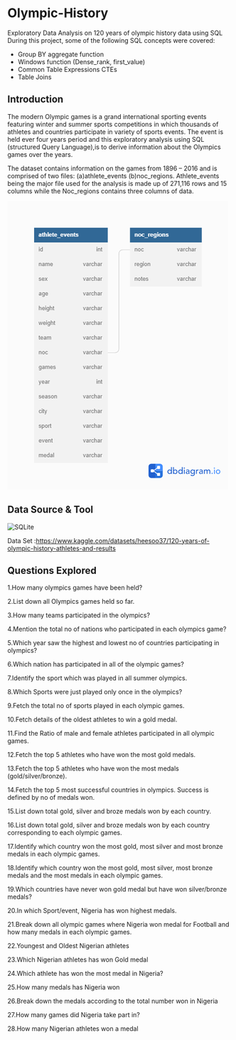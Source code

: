 # Olympic-History
Exploratory Data Analysis on 120 years of olympic history data using SQL
During this project, some of the following SQL concepts were covered:
- Group BY aggregate function
- Windows function (Dense_rank, first_value)
- Common Table Expressions CTEs
- Table Joins

## Introduction
The modern Olympic games is a grand international sporting events featuring winter and summer sports competitions in which thousands of athletes and countries participate in variety of sports events. The event is held ever four years period and this exploratory analysis using SQL (structured Query Language),is to derive information about the Olympics games over the years.

The dataset contains information on the games from 1896 – 2016 and is comprised of two files: (a)athlete_events  (b)noc_regions.
Athlete_events being the major file used for the analysis is made up of 271,116 rows and 15 columns while the Noc_regions contains three columns of data.

<img src='https://github.com/Ben-Joan/Olympic-History/blob/main/Database%20diagram.png'/>

## Data Source & Tool
![SQLite](https://img.shields.io/badge/SQlite-1DA1F2?style=for-the-badge&logo=sqlite&logoColor=white)

Data Set :https://www.kaggle.com/datasets/heesoo37/120-years-of-olympic-history-athletes-and-results

## Questions Explored
1.How many olympics games have been held?

2.List down all Olympics games held so far.

3.How many teams participated in the olympics?

4.Mention the total no of nations who participated in each olympics game?

5.Which year saw the highest and lowest no of countries participating in olympics?

6.Which nation has participated in all of the olympic games?

7.Identify the sport which was played in all summer olympics.

8.Which Sports were just played only once in the olympics?

9.Fetch the total no of sports played in each olympic games.

10.Fetch details of the oldest athletes to win a gold medal.

11.Find the Ratio of male and female athletes participated in all olympic games.

12.Fetch the top 5 athletes who have won the most gold medals.

13.Fetch the top 5 athletes who have won the most medals (gold/silver/bronze).

14.Fetch the top 5 most successful countries in olympics. Success is defined by no of medals won.

15.List down total gold, silver and broze medals won by each country.

16.List down total gold, silver and broze medals won by each country corresponding to each olympic games.

17.Identify which country won the most gold, most silver and most bronze medals in each olympic games.

18.Identify which country won the most gold, most silver, most bronze medals and the most medals in each olympic games.

19.Which countries have never won gold medal but have won silver/bronze medals?

20.In which Sport/event, Nigeria has won highest medals.

21.Break down all olympic games where Nigeria won medal for Football and how many medals in each olympic games.

22.Youngest and Oldest Nigerian athletes

23.Which Nigerian athletes has won Gold medal

24.Which athlete has won the most medal in Nigeria?

25.How many medals has Nigeria won

26.Break down the  medals according to the total number won in Nigeria

27.How many games did Nigeria take part in?

28.How many Nigerian athletes won a medal





